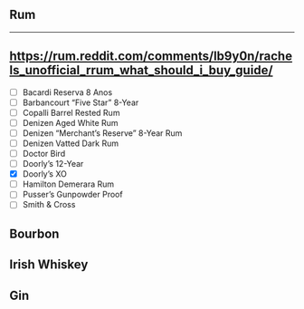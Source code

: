 ## Rum
---
https://rum.reddit.com/comments/lb9y0n/rachels_unofficial_rrum_what_should_i_buy_guide/  
---
- [ ] Bacardi Reserva 8 Anos
- [ ] Barbancourt “Five Star” 8-Year
- [ ] Copalli Barrel Rested Rum
- [ ] Denizen Aged White Rum
- [ ] Denizen “Merchant’s Reserve” 8-Year Rum
- [ ] Denizen Vatted Dark Rum
- [ ] Doctor Bird
- [ ] Doorly’s 12-Year
- [X] Doorly’s XO
- [ ] Hamilton Demerara Rum
- [ ] Pusser’s Gunpowder Proof
- [ ] Smith & Cross

## Bourbon

## Irish Whiskey

## Gin
